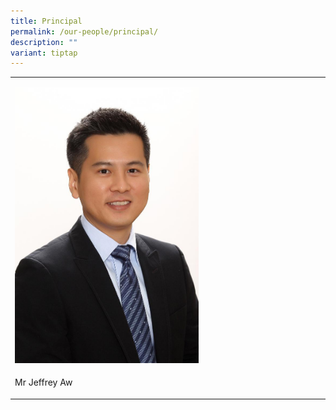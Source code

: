 ```yaml
---
title: Principal
permalink: /our-people/principal/
description: ""
variant: tiptap
---
```

<table><tbody><tr><td rowspan="1" colspan="1"><p></p><div class="isomer-image-wrapper"><img style="width: 60%;" height="auto" width="100%" alt="" src="/images/Staff Photo 2023/Mr_Jeffrey_Aw.jpeg"></div></td></tr><tr><td rowspan="1" colspan="1"><p>Mr Jeffrey Aw</p></td></tr></tbody></table><p></p>